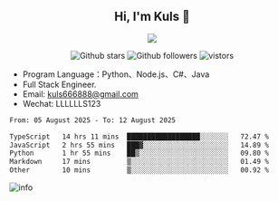 <h2 align="center"> Hi, I'm Kuls 👋 </h2>
<p align="center">
    <p align="center">
        <img src=" https://avatars.githubusercontent.com/u/42165104?s=460&u=5c7fbf0bce7d4b38a15a44676e6f64b529e47598&v=4"/>
    </p>
    <p align="center">
      <img src="https://img.shields.io/github/stars/hellokuls?style=social" alt="Github stars" />
      <img src="https://img.shields.io/github/followers/hellokuls?style=social" alt="Github followers" />
      <img src="https://visitor-badge.glitch.me/badge?page_id=hellokuls.readme" alt="vistors" />
    </p>
</p>

- Program Language：Python、Node.js、C#、Java
- Full Stack Engineer.
- Email: kuls666888@gmail.com
- Wechat: LLLLLLS123

<!--START_SECTION:waka-->

```txt
From: 05 August 2025 - To: 12 August 2025

TypeScript   14 hrs 11 mins  ██████████████████░░░░░░░   72.47 %
JavaScript   2 hrs 55 mins   ███▓░░░░░░░░░░░░░░░░░░░░░   14.89 %
Python       1 hr 55 mins    ██▒░░░░░░░░░░░░░░░░░░░░░░   09.80 %
Markdown     17 mins         ▒░░░░░░░░░░░░░░░░░░░░░░░░   01.49 %
Other        10 mins         ▒░░░░░░░░░░░░░░░░░░░░░░░░   00.92 %
```

<!--END_SECTION:waka-->

![info](https://github-readme-stats.vercel.app/api?username=hellokuls&show_icons=true&count_private=true&hide=prs&theme=default_repocard)


